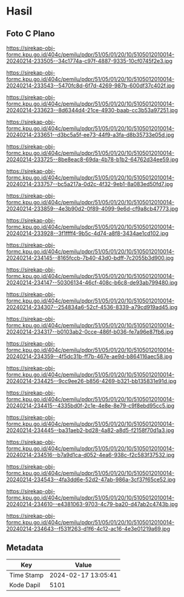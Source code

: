 # Hasil

## Foto C Plano

https://sirekap-obj-formc.kpu.go.id/404c/pemilu/pdpr/51/05/01/20/10/5105012010014-20240214-233505--34c1774a-c97f-4887-9335-10cf0745f2e3.jpg

https://sirekap-obj-formc.kpu.go.id/404c/pemilu/pdpr/51/05/01/20/10/5105012010014-20240214-233543--5470fc8d-6f7d-4269-987b-600df37c402f.jpg

https://sirekap-obj-formc.kpu.go.id/404c/pemilu/pdpr/51/05/01/20/10/5105012010014-20240214-233623--8d6344d4-21ce-4930-baab-cc3b53a97251.jpg

https://sirekap-obj-formc.kpu.go.id/404c/pemilu/pdpr/51/05/01/20/10/5105012010014-20240214-233651--d3bc5a5f-ee73-44f9-a3fa-d8b35733e05d.jpg

https://sirekap-obj-formc.kpu.go.id/404c/pemilu/pdpr/51/05/01/20/10/5105012010014-20240214-233725--8be8eac8-69da-4b78-b1b2-64762d34ee59.jpg

https://sirekap-obj-formc.kpu.go.id/404c/pemilu/pdpr/51/05/01/20/10/5105012010014-20240214-233757--bc5a217a-0d2c-4f32-9eb1-8a083ed50fd7.jpg

https://sirekap-obj-formc.kpu.go.id/404c/pemilu/pdpr/51/05/01/20/10/5105012010014-20240214-233859--4e3b90d2-0f89-4099-9e6d-cf9a8cb47773.jpg

https://sirekap-obj-formc.kpu.go.id/404c/pemilu/pdpr/51/05/01/20/10/5105012010014-20240214-233928--3f1ffff4-9b5c-4d74-a8f8-3434ae1cd102.jpg

https://sirekap-obj-formc.kpu.go.id/404c/pemilu/pdpr/51/05/01/20/10/5105012010014-20240214-234145--8165fccb-7b40-43d0-bdff-7c2055b3d900.jpg

https://sirekap-obj-formc.kpu.go.id/404c/pemilu/pdpr/51/05/01/20/10/5105012010014-20240214-234147--50306134-46cf-408c-b6c8-de93ab799480.jpg

https://sirekap-obj-formc.kpu.go.id/404c/pemilu/pdpr/51/05/01/20/10/5105012010014-20240214-234307--254834a6-52cf-4536-8339-a79cd919ad45.jpg

https://sirekap-obj-formc.kpu.go.id/404c/pemilu/pdpr/51/05/01/20/10/5105012010014-20240214-234317--b0103ab2-0cce-486f-b036-fe7a96e87fb6.jpg

https://sirekap-obj-formc.kpu.go.id/404c/pemilu/pdpr/51/05/01/20/10/5105012010014-20240214-234359--4f5dc31b-ff7b-467e-ae9d-b864116aec58.jpg

https://sirekap-obj-formc.kpu.go.id/404c/pemilu/pdpr/51/05/01/20/10/5105012010014-20240214-234425--9cc9ee26-b856-4269-b321-bb135831e91d.jpg

https://sirekap-obj-formc.kpu.go.id/404c/pemilu/pdpr/51/05/01/20/10/5105012010014-20240214-234415--4335bd0f-2c1e-4e8e-8e79-c9f8ebd95cc5.jpg

https://sirekap-obj-formc.kpu.go.id/404c/pemilu/pdpr/51/05/01/20/10/5105012010014-20240214-234445--ba31aeb2-bd28-4a82-a8d5-f2158f70d1a3.jpg

https://sirekap-obj-formc.kpu.go.id/404c/pemilu/pdpr/51/05/01/20/10/5105012010014-20240214-234516--b7a9d1ca-d052-4ea6-938c-f2c583f37532.jpg

https://sirekap-obj-formc.kpu.go.id/404c/pemilu/pdpr/51/05/01/20/10/5105012010014-20240214-234543--4fa3dd6e-52d2-47ab-986a-3cf37f65ce52.jpg

https://sirekap-obj-formc.kpu.go.id/404c/pemilu/pdpr/51/05/01/20/10/5105012010014-20240214-234610--e4381063-9703-4c79-ba20-d47ab2c4743b.jpg

https://sirekap-obj-formc.kpu.go.id/404c/pemilu/pdpr/51/05/01/20/10/5105012010014-20240214-234643--f531f263-d1f6-4c12-ac16-4e3e01219a69.jpg


## Metadata

| Key        | Value               |
| ---------- | ------------------- |
| Time Stamp | 2024-02-17 13:05:41 |
| Kode Dapil | 5101                |



